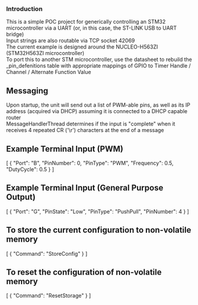 ### Introduction ###
This is a simple POC project for generically controlling an STM32 microcontroller via a UART (or, in this case, the ST-LINK USB to UART bridge)<br>
Input strings are also routable via TCP socket 42069<br>
The current example is designed around the NUCLEO-H563ZI (STM32H563ZI microcontroller)<br>
To port this to another STM microcontroller, use the datasheet to rebuild the _pin_defenitions table with appropriate mappings of GPIO to Timer Handle / Channel / Alternate Function Value

## Messaging ##
Upon startup, the unit will send out a list of PWM-able pins, as well as its IP address (acquired via DHCP) assuming it is connected to a DHCP capable router<br>
MessageHandlerThread determines if the input is "complete" when it receives 4 repeated CR ('\r') characters at the end of a message

## Example Terminal Input (PWM) ##
[
    {
        "Port": "B",
        "PinNumber": 0,
        "PinType": "PWM",
        "Frequency": 0.5,
        "DutyCycle": 0.5
    }
]

## Example Terminal Input (General Purpose Output) ##
[
    {
        "Port": "G",
        "PinState": "Low",
        "PinType": "PushPull",
        "PinNumber": 4
    }
]

## To store the current configuration to non-volatile memory ##
[
	{
		"Command": "StoreConfig"
	}
]

## To reset the configuration of non-volatile memory ##
[
	{
		"Command": "ResetStorage"
	}
]